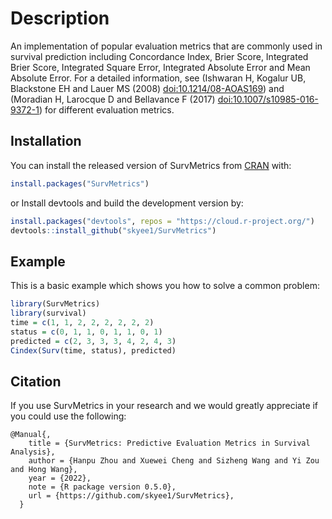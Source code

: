 
# Description

An implementation of popular evaluation metrics that are commonly used in survival prediction 
  including Concordance Index, Brier Score, Integrated Brier Score, 
  Integrated Square Error, Integrated Absolute Error and Mean Absolute Error.
  For a detailed information, see (Ishwaran H, Kogalur UB, Blackstone EH and Lauer MS (2008) [doi:10.1214/08-AOAS169](https://doi.org/10.1214/08-AOAS169)) and
  (Moradian H, Larocque D and Bellavance F (2017) [doi:10.1007/s10985-016-9372-1](https://doi.org/10.1007/s10985-016-9372-1)) for different evaluation metrics.

## Installation

You can install the released version of SurvMetrics from [CRAN](https://CRAN.R-project.org) with:

``` r
install.packages("SurvMetrics")
```
or Install devtools and build the development version by:
``` r
install.packages("devtools", repos = "https://cloud.r-project.org/")
devtools::install_github("skyee1/SurvMetrics")
```

## Example

This is a basic example which shows you how to solve a common problem:

``` r
library(SurvMetrics)
library(survival)
time = c(1, 1, 2, 2, 2, 2, 2, 2)
status = c(0, 1, 1, 0, 1, 1, 0, 1)
predicted = c(2, 3, 3, 3, 4, 2, 4, 3)
Cindex(Surv(time, status), predicted)
```

## Citation
If you use SurvMetrics in your research and we would greatly appreciate if you could use the following:
```
@Manual{,
    title = {SurvMetrics: Predictive Evaluation Metrics in Survival Analysis},
    author = {Hanpu Zhou and Xuewei Cheng and Sizheng Wang and Yi Zou and Hong Wang},
    year = {2022},
    note = {R package version 0.5.0},
    url = {https://github.com/skyee1/SurvMetrics},
  }
```
